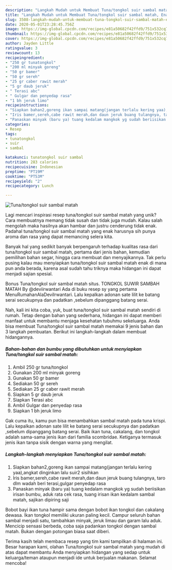```yaml
---
description: "Langkah Mudah untuk Membuat Tuna/tongkol suir sambal matah, Enak Banget"
title: "Langkah Mudah untuk Membuat Tuna/tongkol suir sambal matah, Enak Banget"
slug: 3508-langkah-mudah-untuk-membuat-tuna-tongkol-suir-sambal-matah-enak-banget
date: 2020-05-01T23:28:45.756Z
image: https://img-global.cpcdn.com/recipes/e81a50682f42ffd9/751x532cq70/tunatongkol-suir-sambal-matah-foto-resep-utama.jpg
thumbnail: https://img-global.cpcdn.com/recipes/e81a50682f42ffd9/751x532cq70/tunatongkol-suir-sambal-matah-foto-resep-utama.jpg
cover: https://img-global.cpcdn.com/recipes/e81a50682f42ffd9/751x532cq70/tunatongkol-suir-sambal-matah-foto-resep-utama.jpg
author: Jayden Little
ratingvalue: 3
reviewcount: 13
recipeingredient:
- "250 gr tunatongkol"
- "200 ml minyak goreng"
- "50 gr bamer"
- "50 gr sereh"
- "25 gr caber rawit merah"
- "5 gr daub jeruk"
- " Terasi abc"
- " Gulgar dan penyedap rasa"
- "1 bh jeruk limo"
recipeinstructions:
- "Siapkan bahan2,goreng ikan sampai matang(jangan terlalu kering yaa),angkat dinginkan lalu suir2 sisihkan"
- "Iris bamer,sereh,cabe rawit merah,dan daun jeruk buang tulangnya, taro dlm wadah beri terasi,gulgar penyedap rasa"
- "Panaskan minyak (baru ya) tuang kedalam mangkok yg sudah beriisikan irisan bumbu, aduk rata cek rasa, tuang irisan ikan kedalam sambal matah, sajikan dipiring saji"
categories:
- Resep
tags:
- tunatongkol
- suir
- sambal

katakunci: tunatongkol suir sambal 
nutrition: 283 calories
recipecuisine: Indonesian
preptime: "PT19M"
cooktime: "PT53M"
recipeyield: "2"
recipecategory: Lunch

---
```



![Tuna/tongkol suir sambal matah](https://img-global.cpcdn.com/recipes/e81a50682f42ffd9/751x532cq70/tunatongkol-suir-sambal-matah-foto-resep-utama.jpg)

Lagi mencari inspirasi resep tuna/tongkol suir sambal matah yang unik? Cara membuatnya memang tidak susah dan tidak juga mudah. Kalau salah mengolah maka hasilnya akan hambar dan justru cenderung tidak enak. Padahal tuna/tongkol suir sambal matah yang enak harusnya sih punya aroma dan rasa yang dapat memancing selera kita.

Banyak hal yang sedikit banyak berpengaruh terhadap kualitas rasa dari tuna/tongkol suir sambal matah, pertama dari jenis bahan, kemudian pemilihan bahan segar, hingga cara membuat dan menyajikannya. Tak perlu pusing kalau mau menyiapkan tuna/tongkol suir sambal matah enak di mana pun anda berada, karena asal sudah tahu triknya maka hidangan ini dapat menjadi sajian spesial.

Bonus Tuna/tongkol suir sambal matah situs. TONGKOL SUWIR SAMBAH MATAH By @deviirwantari Ada di buku resep sy yang pertama MenuRumahanAlaDeviIrwantari. Lalu kepalkan adonan sate lilit ke batang serai secukupnya dan padatkan ,sebelum dipanggang batang serai.


Nah, kali ini kita coba, yuk, buat tuna/tongkol suir sambal matah sendiri di rumah. Tetap dengan bahan yang sederhana, hidangan ini dapat memberi manfaat untuk membantu menjaga kesehatan tubuhmu sekeluarga. Anda bisa membuat Tuna/tongkol suir sambal matah memakai 9 jenis bahan dan 3 langkah pembuatan. Berikut ini langkah-langkah dalam membuat hidangannya.

<!--inarticleads1-->

##### Bahan-bahan dan bumbu yang dibutuhkan untuk menyiapkan Tuna/tongkol suir sambal matah:

1. Ambil 250 gr tuna/tongkol
1. Gunakan 200 ml minyak goreng
1. Gunakan 50 gr bamer
1. Sediakan 50 gr sereh
1. Sediakan 25 gr caber rawit merah
1. Siapkan 5 gr daub jeruk
1. Siapkan  Terasi abc
1. Ambil  Gulgar dan penyedap rasa
1. Siapkan 1 bh jeruk limo


Gak cuma itu, kamu pun bisa menambahkan sambal matah pada tuna krispi. Lalu kepalkan adonan sate lilit ke batang serai secukupnya dan padatkan ,sebelum dipanggang batang serai. Baik ikan tuna, cakalang, dan tongkol adalah sama-sama jenis ikan dari familia scombridae. Ketiganya termasuk jenis ikan tanpa sisik dengan warna yang mengilat. 

<!--inarticleads2-->

##### Langkah-langkah menyiapkan Tuna/tongkol suir sambal matah:

1. Siapkan bahan2,goreng ikan sampai matang(jangan terlalu kering yaa),angkat dinginkan lalu suir2 sisihkan
1. Iris bamer,sereh,cabe rawit merah,dan daun jeruk buang tulangnya, taro dlm wadah beri terasi,gulgar penyedap rasa
1. Panaskan minyak (baru ya) tuang kedalam mangkok yg sudah beriisikan irisan bumbu, aduk rata cek rasa, tuang irisan ikan kedalam sambal matah, sajikan dipiring saji


Bobot bayi ikan tuna hampir sama dengan bobot ikan tongkol dan cakalang dewasa. Ikan tongkol memiliki ukuran paling kecil. Campur seluruh bahan sambal menjadi satu, tambahkan minyak, jeruk limau dan garam lalu aduk. Mencicip sensasi berbeda, coba saja padankan tongkol dengan sambal matah. Bukan dengan potongan biasa saat diberi. 

Terima kasih telah membaca resep yang tim kami tampilkan di halaman ini. Besar harapan kami, olahan Tuna/tongkol suir sambal matah yang mudah di atas dapat membantu Anda menyiapkan hidangan yang sedap untuk keluarga/teman ataupun menjadi ide untuk berjualan makanan. Selamat mencoba!
